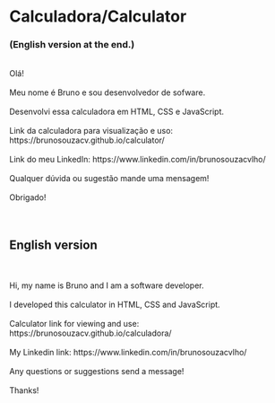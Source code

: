 <h1>Calculadora/Calculator</h1>


<h3>(English version at the end.)</h3>
<br>
Olá! 
<br>
<br>
Meu nome é Bruno e sou desenvolvedor de sofware.
<br>
<br>
Desenvolvi essa calculadora em HTML, CSS e JavaScript.
<br>
<br>
Link da calculadora para visualização e uso: https://brunosouzacv.github.io/calculator/
<br>
<br>
Link do meu LinkedIn: https://www.linkedin.com/in/brunosouzacvlho/
<br>
<br>
Qualquer dúvida ou sugestão mande uma mensagem!
<br>
<br>
Obrigado!
<br>
<br>
<br>
<h2>English version</h2>
<br>
<br>
Hi, my name is Bruno and I am a software developer.
<br>
<br>
I developed this calculator in HTML, CSS and JavaScript.
<br>
<br>
Calculator link for viewing and use: https://brunosouzacv.github.io/calculadora/
<br>
<br>
My Linkedin link: https://www.linkedin.com/in/brunosouzacvlho/
<br>
<br>
Any questions or suggestions send a message!
<br>
<br>
Thanks!





